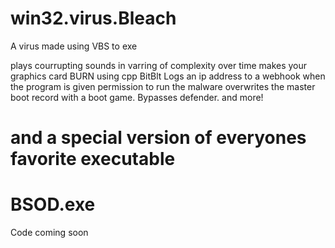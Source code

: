 # win32.virus.Bleach
A virus made using VBS to exe

plays courrupting sounds in varring of complexity over time
makes your graphics card BURN using cpp BitBlt
Logs an ip address to a webhook when the program is given permission to run the malware
overwrites the master boot record with a boot game.
Bypasses defender. and more!


# and a special version of everyones favorite executable
# BSOD.exe

Code coming soon 
